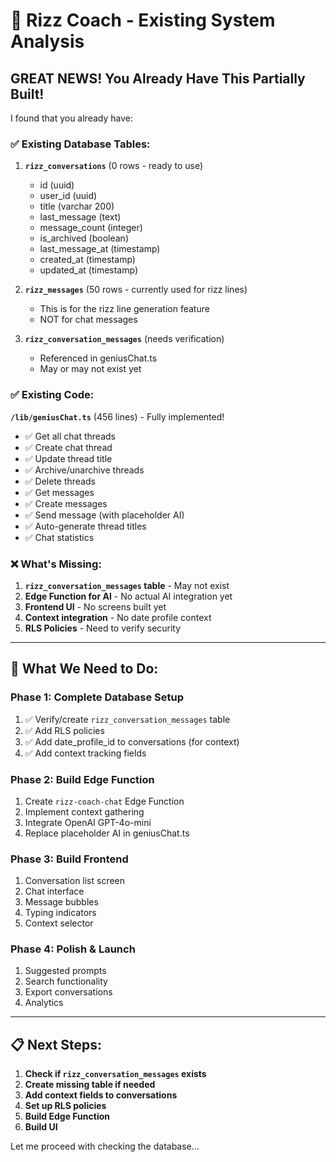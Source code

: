 # 🎉 Rizz Coach - Existing System Analysis

## GREAT NEWS! You Already Have This Partially Built!

I found that you already have:

### ✅ **Existing Database Tables:**

1. **`rizz_conversations`** (0 rows - ready to use)
   - id (uuid)
   - user_id (uuid)
   - title (varchar 200)
   - last_message (text)
   - message_count (integer)
   - is_archived (boolean)
   - last_message_at (timestamp)
   - created_at (timestamp)
   - updated_at (timestamp)

2. **`rizz_messages`** (50 rows - currently used for rizz lines)
   - This is for the rizz line generation feature
   - NOT for chat messages

3. **`rizz_conversation_messages`** (needs verification)
   - Referenced in geniusChat.ts
   - May or may not exist yet

### ✅ **Existing Code:**

**`/lib/geniusChat.ts`** (456 lines) - Fully implemented!
- ✅ Get all chat threads
- ✅ Create chat thread
- ✅ Update thread title
- ✅ Archive/unarchive threads
- ✅ Delete threads
- ✅ Get messages
- ✅ Create messages
- ✅ Send message (with placeholder AI)
- ✅ Auto-generate thread titles
- ✅ Chat statistics

### ❌ **What's Missing:**

1. **`rizz_conversation_messages` table** - May not exist
2. **Edge Function for AI** - No actual AI integration yet
3. **Frontend UI** - No screens built yet
4. **Context integration** - No date profile context
5. **RLS Policies** - Need to verify security

---

## 🎯 What We Need to Do:

### **Phase 1: Complete Database Setup**
1. ✅ Verify/create `rizz_conversation_messages` table
2. ✅ Add RLS policies
3. ✅ Add date_profile_id to conversations (for context)
4. ✅ Add context tracking fields

### **Phase 2: Build Edge Function**
1. Create `rizz-coach-chat` Edge Function
2. Implement context gathering
3. Integrate OpenAI GPT-4o-mini
4. Replace placeholder AI in geniusChat.ts

### **Phase 3: Build Frontend**
1. Conversation list screen
2. Chat interface
3. Message bubbles
4. Typing indicators
5. Context selector

### **Phase 4: Polish & Launch**
1. Suggested prompts
2. Search functionality
3. Export conversations
4. Analytics

---

## 📋 Next Steps:

1. **Check if `rizz_conversation_messages` exists**
2. **Create missing table if needed**
3. **Add context fields to conversations**
4. **Set up RLS policies**
5. **Build Edge Function**
6. **Build UI**

Let me proceed with checking the database...
